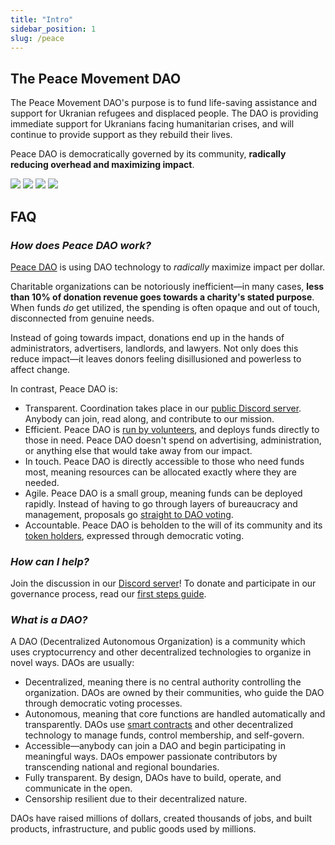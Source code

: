 ```yaml
---
title: "Intro"
sidebar_position: 1
slug: /peace
---
```


## The Peace Movement DAO

The Peace Movement DAO's purpose is to fund life-saving assistance and support for Ukranian refugees and displaced people. The DAO is providing immediate support for Ukranians facing humanitarian crises, and will continue to provide support as they rebuild their lives.

Peace DAO is democratically governed by its community, **radically reducing overhead and maximizing impact**.

<div style={{display: "flex", flexDirection: "row", flexWrap: "wrap", gap: "40px", width: "inherit"}}>
<img src="/img/peace/blue/card.svg" style={{flex: 1, maxWidth: "150px", display: "block", height: "auto"}} />
<img src="/img/peace/pink/card.svg" style={{flex: 1, maxWidth: "150px", display: "block", height: "auto"}} />
<img src="/img/peace/green/card.svg" style={{flex: 1, maxWidth: "150px", display: "block", height: "auto"}} />
<img src="/img/peace/white/card.svg" style={{flex: 1, maxWidth: "150px", display: "block", height: "auto"}} />
</div>

## FAQ

### _How does Peace DAO work?_

[Peace DAO](https://peace.move.xyz/) is using DAO technology to _radically_ maximize impact per dollar.

Charitable organizations can be notoriously inefficient—in many cases, **less than 10% of donation revenue goes towards a charity's stated purpose**. When funds _do_ get utilized, the spending is often opaque and out of touch, disconnected from genuine needs.

Instead of going towards impact, donations end up in the hands of administrators, advertisers, landlords, and lawyers. Not only does this reduce impact—it leaves donors feeling disillusioned and powerless to affect change.

In contrast, Peace DAO is:

-   Transparent. Coordination takes place in our [public Discord server](https://discord.gg/movexyz). Anybody can join, read along, and contribute to our mission.
-   Efficient. Peace DAO is [run by volunteers](https://juicebox.money/#/p/peace), and deploys funds directly to those in need. Peace DAO doesn't spend on advertising, administration, or anything else that would take away from our impact.
-   In touch. Peace DAO is directly accessible to those who need funds most, meaning resources can be allocated exactly where they are needed.
-   Agile. Peace DAO is a small group, meaning funds can be deployed rapidly. Instead of having to go through layers of bureaucracy and management, proposals go [straight to DAO voting](join).
-   Accountable. Peace DAO is beholden to the will of its community and its [token holders](https://juicebox.money/#/p/peace), expressed through democratic voting.

### _How can I help?_

Join the discussion in our [Discord server](https://discord.gg/movexyz)! To donate and participate in our governance process, read our [first steps guide](donate).

### _What is a DAO?_

A DAO (Decentralized Autonomous Organization) is a community which uses cryptocurrency and other decentralized technologies to organize in novel ways. DAOs are usually:

-   Decentralized, meaning there is no central authority controlling the organization. DAOs are owned by their communities, who guide the DAO through democratic voting processes.
-   Autonomous, meaning that core functions are handled automatically and transparently. DAOs use [smart contracts](https://ethereum.org/en/smart-contracts/) and other decentralized technology to manage funds, control membership, and self-govern.
-   Accessible—anybody can join a DAO and begin participating in meaningful ways. DAOs empower passionate contributors by transcending national and regional boundaries.
-   Fully transparent. By design, DAOs have to build, operate, and communicate in the open.
-   Censorship resilient due to their decentralized nature.

DAOs have raised millions of dollars, created thousands of jobs, and built products, infrastructure, and public goods used by millions.
